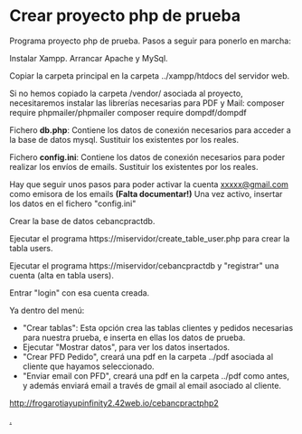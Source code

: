 # Crear proyecto php de prueba

Programa proyecto php de prueba.
Pasos a seguir para ponerlo en marcha:

Instalar Xampp.
Arrancar Apache y MySql.

Copiar la carpeta principal en la carpeta ../xampp/htdocs del servidor web.

Si no hemos copiado la carpeta /vendor/ asociada al proyecto, necesitaremos instalar las librerías necesarias para PDF y Mail:
composer require phpmailer/phpmailer
composer require dompdf/dompdf

Fichero __db.php__:
Contiene los datos de conexión necesarios para acceder a la base de datos mysql.
Sustituir los existentes por los reales.

Fichero __config.ini__:
Contiene los datos de conexión necesarios para poder realizar los envíos de emails.
Sustituir los existentes por los reales.

Hay que seguir unos pasos para poder activar la cuenta xxxxx@gmail.com como emisora de los emails __(Falta documentar!)__
Una vez activo, insertar los datos en el fichero "config.ini"

Crear la base de datos cebancpractdb.

Ejecutar el programa https://miservidor/create_table_user.php para crear la tabla users.

Ejecutar el programa https://miservidor/cebancpractdb y "registrar" una cuenta (alta en tabla users).

Entrar "login" con esa cuenta creada.

Ya dentro del menú: 
+ "Crear tablas": Esta opción crea las tablas clientes y pedidos necesarias para nuestra prueba, e inserta en ellas los datos de prueba.
+ Ejecutar "Mostrar datos", para ver los datos insertados.
+ "Crear PFD Pedido", creará una pdf en la carpeta ../pdf asociada al cliente que hayamos seleccionado.
+ "Enviar email con PFD", creará una pdf en la carpeta ../pdf como antes, y además enviará email a través de gmail al email asociado al cliente.

http://frogarotiayupinfinity2.42web.io/cebancpractphp2

[.](https://markdown-it.github.io/)


